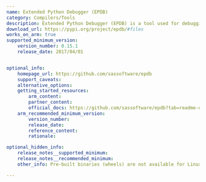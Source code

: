 ```yaml
---
name: Extended Python Debugger (EPDB)
category: Compilers/Tools
description: Extended Python Debugger (EPDB) is a tool used for debugging Python code, which aligns with the description of tools that assist in the development and optimization of programming languages.
download_url: https://pypi.org/project/epdb/#files
works_on_arm: true
supported_minimum_version:
    version_number: 0.15.1
    release_date: 2017/04/01


optional_info:
    homepage_url: https://github.com/sassoftware/epdb
    support_caveats:
    alternative_options:
    getting_started_resources:
        arm_content:
        partner_content:
        official_docs: https://github.com/sassoftware/epdb?tab=readme-ov-file#installation
    arm_recommended_minimum_version:
        version_number:
        release_date:
        reference_content:
        rationale:

optional_hidden_info:
    release_notes__supported_minimum:
    release_notes__recommended_minimum:
    other_info: Pre-built binaries (wheels) are not available for Linux/ARM64. Installation and Testing are done using "pip install epdb".

---
```

